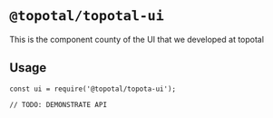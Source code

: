 # `@topotal/topotal-ui`

This is the component county of the UI that we developed at topotal

## Usage

```
const ui = require('@topotal/topota-ui');

// TODO: DEMONSTRATE API
```
